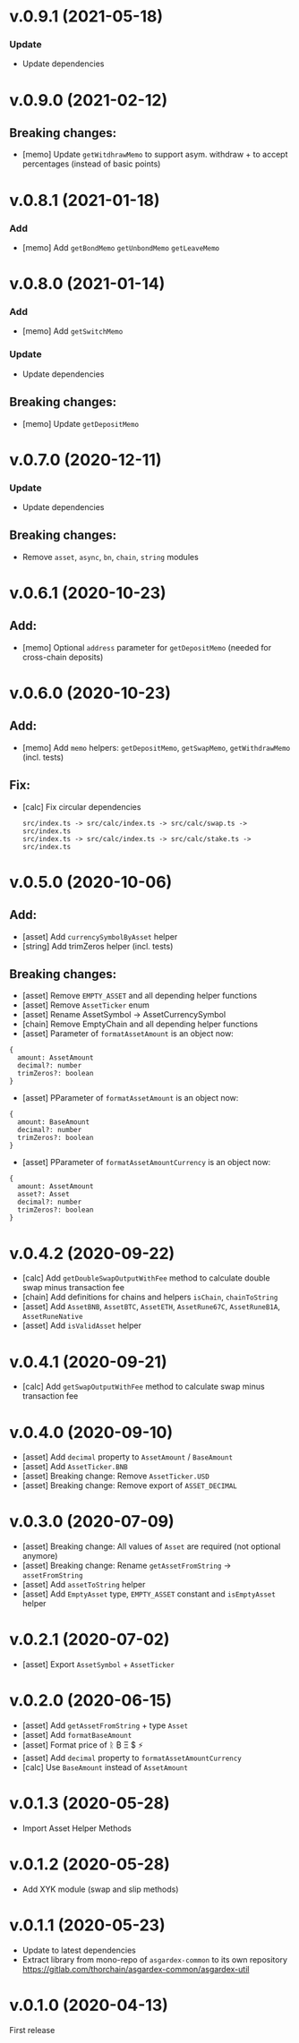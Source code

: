 # v.0.9.1 (2021-05-18)

### Update

- Update dependencies

# v.0.9.0 (2021-02-12)

## Breaking changes:

- [memo] Update `getWitdhrawMemo` to support asym. withdraw + to accept percentages (instead of basic points)

# v.0.8.1 (2021-01-18)

### Add

- [memo] Add `getBondMemo` `getUnbondMemo` `getLeaveMemo`

# v.0.8.0 (2021-01-14)

### Add

- [memo] Add `getSwitchMemo`

### Update

- Update dependencies

## Breaking changes:

- [memo] Update `getDepositMemo`

# v.0.7.0 (2020-12-11)

### Update

- Update dependencies

## Breaking changes:

- Remove `asset`, `async`, `bn`, `chain`, `string` modules

# v.0.6.1 (2020-10-23)

## Add:

- [memo] Optional `address` parameter for `getDepositMemo` (needed for cross-chain deposits)

# v.0.6.0 (2020-10-23)

## Add:

- [memo] Add `memo` helpers: `getDepositMemo`, `getSwapMemo`, `getWithdrawMemo` (incl. tests)

## Fix:

- [calc] Fix circular dependencies
  ```
  src/index.ts -> src/calc/index.ts -> src/calc/swap.ts -> src/index.ts
  src/index.ts -> src/calc/index.ts -> src/calc/stake.ts -> src/index.ts
  ```

# v.0.5.0 (2020-10-06)

## Add:

- [asset] Add `currencySymbolByAsset` helper
- [string] Add trimZeros helper (incl. tests)

## Breaking changes:

- [asset] Remove `EMPTY_ASSET` and all depending helper functions
- [asset] Remove `AssetTicker` enum
- [asset] Rename AssetSymbol -> AssetCurrencySymbol
- [chain] Remove EmptyChain and all depending helper functions
- [asset] Parameter of `formatAssetAmount` is an object now:

```
{
  amount: AssetAmount
  decimal?: number
  trimZeros?: boolean
}
```

- [asset] PParameter of `formatAssetAmount` is an object now:

```
{
  amount: BaseAmount
  decimal?: number
  trimZeros?: boolean
}
```

- [asset] PParameter of `formatAssetAmountCurrency` is an object now:

```
{
  amount: AssetAmount
  asset?: Asset
  decimal?: number
  trimZeros?: boolean
}
```

# v.0.4.2 (2020-09-22)

- [calc] Add `getDoubleSwapOutputWithFee` method to calculate double swap minus transaction fee
- [chain] Add definitions for chains and helpers `isChain`, `chainToString`
- [asset] Add `AssetBNB`, `AssetBTC`, `AssetETH`, `AssetRune67C`, `AssetRuneB1A`, `AssetRuneNative`
- [asset] Add `isValidAsset` helper

# v.0.4.1 (2020-09-21)

- [calc] Add `getSwapOutputWithFee` method to calculate swap minus transaction fee

# v.0.4.0 (2020-09-10)

- [asset] Add `decimal` property to `AssetAmount` / `BaseAmount`
- [asset] Add `AssetTicker.BNB`
- [asset] Breaking change: Remove `AssetTicker.USD`
- [asset] Breaking change: Remove export of `ASSET_DECIMAL`

# v.0.3.0 (2020-07-09)

- [asset] Breaking change: All values of `Asset` are required (not optional anymore)
- [asset] Breaking change: Rename `getAssetFromString` -> `assetFromString`
- [asset] Add `assetToString` helper
- [asset] Add `EmptyAsset` type, `EMPTY_ASSET` constant and `isEmptyAsset` helper

# v.0.2.1 (2020-07-02)

- [asset] Export `AssetSymbol` + `AssetTicker`

# v.0.2.0 (2020-06-15)

- [asset] Add `getAssetFromString` + type `Asset`
- [asset] Add `formatBaseAmount`
- [asset] Format price of ᚱ ₿ Ξ \$ ⚡
- [asset] Add `decimal` property to `formatAssetAmountCurrency`
- [calc] Use `BaseAmount` instead of `AssetAmount`

# v.0.1.3 (2020-05-28)

- Import Asset Helper Methods

# v.0.1.2 (2020-05-28)

- Add XYK module (swap and slip methods)

# v.0.1.1 (2020-05-23)

- Update to latest dependencies
- Extract library from mono-repo of `asgardex-common` to its own repository https://gitlab.com/thorchain/asgardex-common/asgardex-util

# v.0.1.0 (2020-04-13)

First release
